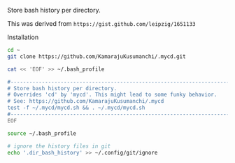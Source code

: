 Store bash history per directory.

This was derived from `https://gist.github.com/leipzig/1651133`

Installation

```bash
cd ~
git clone https://github.com/KamarajuKusumanchi/.mycd.git

cat << 'EOF' >> ~/.bash_profile

#------------------------------------------------------------------------------
# Store bash history per directory.
# Overrides 'cd' by 'mycd'. This might lead to some funky behavior.
# See: https://github.com/KamarajuKusumanchi/.mycd
test -f ~/.mycd/mycd.sh && . ~/.mycd/mycd.sh
#------------------------------------------------------------------------------
EOF

source ~/.bash_profile

# ignore the history files in git
echo '.dir_bash_history' >> ~/.config/git/ignore
```
